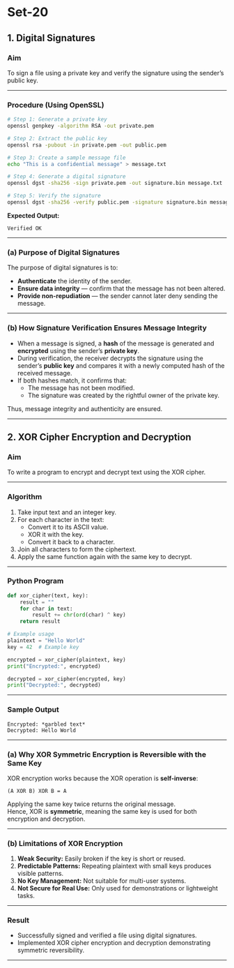 # Set-20

## **1. Digital Signatures**

### **Aim**
To sign a file using a private key and verify the signature using the sender’s public key.

---

### **Procedure (Using OpenSSL)**

```bash
# Step 1: Generate a private key
openssl genpkey -algorithm RSA -out private.pem

# Step 2: Extract the public key
openssl rsa -pubout -in private.pem -out public.pem

# Step 3: Create a sample message file
echo "This is a confidential message" > message.txt

# Step 4: Generate a digital signature
openssl dgst -sha256 -sign private.pem -out signature.bin message.txt

# Step 5: Verify the signature
openssl dgst -sha256 -verify public.pem -signature signature.bin message.txt
```

**Expected Output:**
```
Verified OK
```

---

### **(a) Purpose of Digital Signatures**
The purpose of digital signatures is to:
- **Authenticate** the identity of the sender.  
- **Ensure data integrity** — confirm that the message has not been altered.  
- **Provide non-repudiation** — the sender cannot later deny sending the message.  

---

### **(b) How Signature Verification Ensures Message Integrity**
- When a message is signed, a **hash** of the message is generated and **encrypted** using the sender’s **private key**.  
- During verification, the receiver decrypts the signature using the sender’s **public key** and compares it with a newly computed hash of the received message.  
- If both hashes match, it confirms that:
  - The message has not been modified.
  - The signature was created by the rightful owner of the private key.

Thus, message integrity and authenticity are ensured.

---

## **2. XOR Cipher Encryption and Decryption**

### **Aim**
To write a program to encrypt and decrypt text using the XOR cipher.

---

### **Algorithm**
1. Take input text and an integer key.  
2. For each character in the text:
   - Convert it to its ASCII value.
   - XOR it with the key.
   - Convert it back to a character.
3. Join all characters to form the ciphertext.  
4. Apply the same function again with the same key to decrypt.

---

### **Python Program**
```python
def xor_cipher(text, key):
    result = ""
    for char in text:
        result += chr(ord(char) ^ key)
    return result

# Example usage
plaintext = "Hello World"
key = 42  # Example key

encrypted = xor_cipher(plaintext, key)
print("Encrypted:", encrypted)

decrypted = xor_cipher(encrypted, key)
print("Decrypted:", decrypted)
```

---

### **Sample Output**
```
Encrypted: *garbled text*
Decrypted: Hello World
```

---

### **(a) Why XOR Symmetric Encryption is Reversible with the Same Key**
XOR encryption works because the XOR operation is **self-inverse**:
```
(A XOR B) XOR B = A
```
Applying the same key twice returns the original message.  
Hence, XOR is **symmetric**, meaning the same key is used for both encryption and decryption.

---

### **(b) Limitations of XOR Encryption**
1. **Weak Security:** Easily broken if the key is short or reused.  
2. **Predictable Patterns:** Repeating plaintext with small keys produces visible patterns.  
3. **No Key Management:** Not suitable for multi-user systems.  
4. **Not Secure for Real Use:** Only used for demonstrations or lightweight tasks.

---

### **Result**
- Successfully signed and verified a file using digital signatures.  
- Implemented XOR cipher encryption and decryption demonstrating symmetric reversibility.

---

